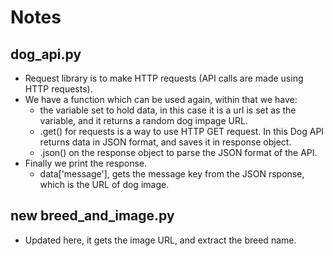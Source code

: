 # Notes
## dog_api.py
- Request library is to make HTTP requests (API calls are made using HTTP requests).
- We have a function which can be used again, within that we have: 
    * the variable set to hold data, in this case it is a url is set as the variable, and it returns a random dog impage URL.
    * .get() for requests is a way to use HTTP GET request. In this Dog API returns data in JSON format, and saves it in response object.
    * .json() on the response object to parse the JSON format of the API.
- Finally we print the response.
    * data['message'], gets the message key from the JSON rsponse, which is the URL of dog image.

## new breed_and_image.py
- Updated here, it gets the image URL, and extract the breed name.
